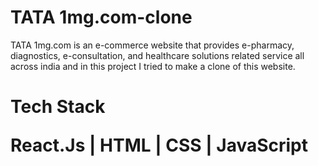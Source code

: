 # TATA 1mg.com-clone


TATA 1mg.com is an e-commerce website that provides e-pharmacy, diagnostics, e-consultation, and healthcare solutions related service all across india and in this project I tried to make a clone of this website.



<h1>Tech Stack</>

React.Js |
HTML |
CSS |
JavaScript 

<p align="center", margin-top:"20px"><img align="center" src="https://scontent.fccu31-1.fna.fbcdn.net/v/t39.30808-6/319553922_3439257819630976_8808459736722848322_n.jpg?_nc_cat=108&ccb=1-7&_nc_sid=730e14&_nc_ohc=KOIg2EnbgLMAX8jqKJI&tn=ddrwCrqoNHR1QEX0&_nc_ht=scontent.fccu31-1.fna&oh=00_AfAse6YTPSuo72q1y7VOLmeMYxBdchJMitBdiz64p_221g&oe=639D1CD8" alt="" /></p>
